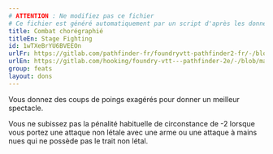 ```yaml
---
# ATTENTION : Ne modifiez pas ce fichier
# Ce fichier est généré automatiquement par un script d'après les données du module Foundry VTT officiel et de sa traduction
title: Combat chorégraphié
titleEn: Stage Fighting
id: 1wTXeBrYU6BVEEOn
urlFr: https://gitlab.com/pathfinder-fr/foundryvtt-pathfinder2-fr/-/blob/master/data/feats/1wTXeBrYU6BVEEOn.htm
urlEn: https://gitlab.com/hooking/foundry-vtt---pathfinder-2e/-/blob/master/packs/data/feats.db/stage-fighting.json
group: feats
layout: dons
---
```


Vous donnez des coups de poings exagérés pour donner un meilleur spectacle.

Vous ne subissez pas la pénalité habituelle de circonstance de -2 lorsque vous portez une attaque non létale avec une arme ou une attaque à mains nues qui ne possède pas le trait non létal.


